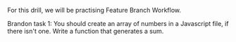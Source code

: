 For this drill, we will be practising Feature Branch Workflow.

Brandon task 1: You should create an array of numbers in a Javascript file, if there isn't one. Write a function that generates a sum.
